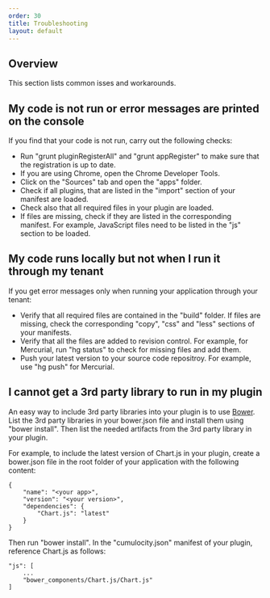 ```yaml
---
order: 30
title: Troubleshooting
layout: default
---
```

## Overview

This section lists common isses and workarounds.

## My code is not run or error messages are printed on the console

If you find that your code is not run, carry out the following checks:

* Run "grunt pluginRegisterAll" and "grunt appRegister" to make sure that the registration is up to date.
* If you are using Chrome, open the Chrome Developer Tools.
* Click on the "Sources" tab and open the "apps" folder.
 * Check if all plugins, that are listed in the "import" section of your manifest are loaded.
 * Check also that all required files in your plugin are loaded.
* If files are missing, check if they are listed in the corresponding manifest. For example, JavaScript files need to be listed in the "js" section to be loaded.

## My code runs locally but not when I run it through my tenant

If you get error messages only when running your application through your tenant:

* Verify that all required files are contained in the "build" folder. If files are missing, check the corresponding "copy", "css" and "less" sections of your manifests.
* Verify that all the files are added to revision control. For example, for Mercurial, run "hg status" to check for missing files and add them.
* Push your latest version to your source code repositroy. For example, use "hg push" for Mercurial.

## I cannot get a 3rd party library to run in my plugin

An easy way to include 3rd party libraries into your plugin is to use [Bower](http://bower.io). List the 3rd party libraries in your bower.json file and install them using "bower install". Then list the needed artifacts from the 3rd party library in your plugin. 

For example, to include the latest version of Chart.js in your plugin, create a bower.json file in the root folder of your application with the following content:

	{
		"name": "<your app>",
		"version": "<your version>",
		"dependencies": {
    		"Chart.js": "latest"
		}
	}

Then run "bower install". In the "cumulocity.json" manifest of your plugin, reference Chart.js as follows:

	"js": [
		...
		"bower_components/Chart.js/Chart.js"
	]

